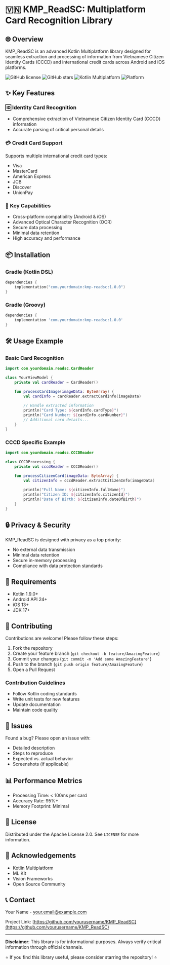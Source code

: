# 🇻🇳 KMP_ReadSC: Multiplatform Card Recognition Library

## 🌐 Overview

KMP_ReadSC is an advanced Kotlin Multiplatform library designed for seamless extraction and processing of information from Vietnamese Citizen Identity Cards (CCCD) and international credit cards across Android and iOS platforms.

![GitHub license](https://img.shields.io/github/license/yourusername/KMP_ReadSC)
![GitHub stars](https://img.shields.io/github/stars/yourusername/KMP_ReadSC)
![Kotlin Multiplatform](https://img.shields.io/badge/kotlin-multiplatform-blue)
![Platform](https://img.shields.io/badge/platform-android%20%7C%20ios-green)

## ✨ Key Features

### 🆔 Identity Card Recognition
- Comprehensive extraction of Vietnamese Citizen Identity Card (CCCD) information
- Accurate parsing of critical personal details

### 💳 Credit Card Support
Supports multiple international credit card types:
- Visa
- MasterCard
- American Express
- JCB
- Discover
- UnionPay

### 🚀 Key Capabilities
- Cross-platform compatibility (Android & iOS)
- Advanced Optical Character Recognition (OCR)
- Secure data processing
- Minimal data retention
- High accuracy and performance

## 📦 Installation

### Gradle (Kotlin DSL)
```kotlin
dependencies {
    implementation("com.yourdomain:kmp-readsc:1.0.0")
}
```

### Gradle (Groovy)
```groovy
dependencies {
    implementation 'com.yourdomain:kmp-readsc:1.0.0'
}
```

## 🛠 Usage Example

### Basic Card Recognition
```kotlin
import com.yourdomain.readsc.CardReader

class YourViewModel {
    private val cardReader = CardReader()

    fun processCardImage(imageData: ByteArray) {
        val cardInfo = cardReader.extractCardInfo(imageData)
        
        // Handle extracted information
        println("Card Type: ${cardInfo.cardType}")
        println("Card Number: ${cardInfo.cardNumber}")
        // Additional card details...
    }
}
```

### CCCD Specific Example
```kotlin
import com.yourdomain.readsc.CCCDReader

class CCCDProcessing {
    private val cccdReader = CCCDReader()

    fun processCitizenCard(imageData: ByteArray) {
        val citizenInfo = cccdReader.extractCitizenInfo(imageData)
        
        println("Full Name: ${citizenInfo.fullName}")
        println("Citizen ID: ${citizenInfo.citizenId}")
        println("Date of Birth: ${citizenInfo.dateOfBirth}")
    }
}
```

## 🔒 Privacy & Security

KMP_ReadSC is designed with privacy as a top priority:
- No external data transmission
- Minimal data retention
- Secure in-memory processing
- Compliance with data protection standards

## 📡 Requirements

- Kotlin 1.9.0+
- Android API 24+
- iOS 13+
- JDK 17+

## 🤝 Contributing

Contributions are welcome! Please follow these steps:

1. Fork the repository
2. Create your feature branch (`git checkout -b feature/AmazingFeature`)
3. Commit your changes (`git commit -m 'Add some AmazingFeature'`)
4. Push to the branch (`git push origin feature/AmazingFeature`)
5. Open a Pull Request

### Contribution Guidelines
- Follow Kotlin coding standards
- Write unit tests for new features
- Update documentation
- Maintain code quality

## 🐛 Issues

Found a bug? Please open an issue with:
- Detailed description
- Steps to reproduce
- Expected vs. actual behavior
- Screenshots (if applicable)

## 📊 Performance Metrics

- Processing Time: < 100ms per card
- Accuracy Rate: 95%+
- Memory Footprint: Minimal

## 📄 License

Distributed under the Apache License 2.0. See `LICENSE` for more information.

## 🌟 Acknowledgements

- Kotlin Multiplatform
- ML Kit
- Vision Frameworks
- Open Source Community

## 📞 Contact

Your Name - your.email@example.com

Project Link: [https://github.com/yourusername/KMP_ReadSC](https://github.com/yourusername/KMP_ReadSC)

---

**Disclaimer**: This library is for informational purposes. Always verify critical information through official channels.

⭐ If you find this library useful, please consider starring the repository! ⭐
